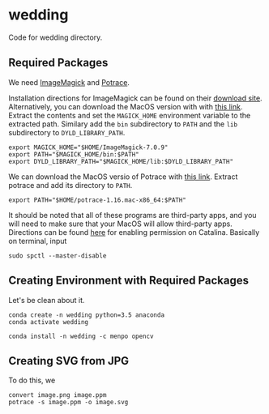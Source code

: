 # wedding
Code for wedding directory.

## Required Packages

We need [ImageMagick](https://imagemagick.org/) and [Potrace](http://potrace.sourceforge.net/).

Installation directions for ImageMagick can be found on their [download site](https://imagemagick.org/script/download.php).  Alternatively, you can download the MacOS version with with [this link](https://imagemagick.org/download/binaries/ImageMagick-x86_64-apple-darwin19.0.0.tar.gz).  Extract the contents and set the `MAGICK_HOME` environment variable to the extracted path.  Similary add the `bin` subdirectory to `PATH` and the `lib` subdirectory to `DYLD_LIBRARY_PATH`.

```
export MAGICK_HOME="$HOME/ImageMagick-7.0.9"
export PATH="$MAGICK_HOME/bin:$PATH"
export DYLD_LIBRARY_PATH="$MAGICK_HOME/lib:$DYLD_LIBRARY_PATH"
```

We can download the MacOS versio of Potrace with [this link](http://potrace.sourceforge.net/download/1.16/potrace-1.16.mac-x86_64.tar.gz).  Extract potrace and add its directory to `PATH`.

```
export PATH="$HOME/potrace-1.16.mac-x86_64:$PATH"
```

It should be noted that all of these programs are third-party apps, and you will need to make sure that your MacOS will allow third-party apps.  Directions can be found [here](https://www.geekrar.com/how-to-allow-third-party-apps-install-on-macos-catalina/) for enabling permission on Catalina.  Basically on terminal, input

```
sudo spctl --master-disable
```


## Creating Environment with Required Packages

Let's be clean about it.

```
conda create -n wedding python=3.5 anaconda
conda activate wedding

conda install -n wedding -c menpo opencv
```

## Creating SVG from JPG

To do this, we

```
convert image.png image.ppm
potrace -s image.ppm -o image.svg
```


